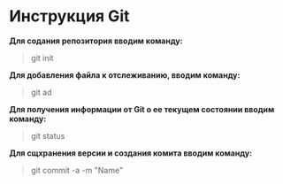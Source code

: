 # Инструкция Git

**Для содания репозитория вводим команду:** 

> git init

**Для добавления файла к отслеживанию, вводим команду:**

> git ad
 
**Для получения информации от Git о ее текущем состоянии вводим команду:**

> git status

**Для сщхранения версии и создания комита вводим команду:**

> git commit -a -m "Name"
